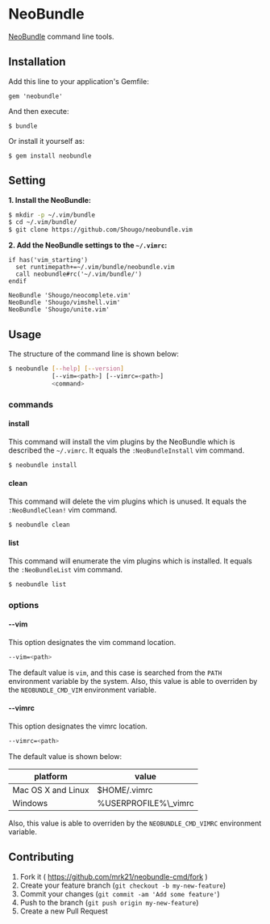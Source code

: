 # NeoBundle

[NeoBundle](https://github.com/Shougo/neobundle.vim "Shougo/neobundle.vim") command line tools.

## Installation

Add this line to your application's Gemfile:

    gem 'neobundle'

And then execute:

    $ bundle

Or install it yourself as:

    $ gem install neobundle

## Setting

**1. Install the NeoBundle:**

```bash
$ mkdir -p ~/.vim/bundle
$ cd ~/.vim/bundle/
$ git clone https://github.com/Shougo/neobundle.vim
```

**2. Add the NeoBundle settings to the `~/.vimrc`:**

```VimL
if has('vim_starting')
  set runtimepath+=~/.vim/bundle/neobundle.vim
  call neobundle#rc('~/.vim/bundle/')
endif

NeoBundle 'Shougo/neocomplete.vim'
NeoBundle 'Shougo/vimshell.vim'
NeoBundle 'Shougo/unite.vim'
```

## Usage

The structure of the command line is shown below:

```bash
$ neobundle [--help] [--version]
            [--vim=<path>] [--vimrc=<path>]
            <command>
```

### commands

#### install

This command will install the vim plugins by the NeoBundle which is described the `~/.vimrc`.
It equals the `:NeoBundleInstall` vim command.

```bash
$ neobundle install
```

#### clean

This command will delete the vim plugins which is unused.
It equals the `:NeoBundleClean!` vim command.

```bash
$ neobundle clean
```

#### list

This command will enumerate the vim plugins which is installed.
It equals the `:NeoBundleList` vim command.

```bash
$ neobundle list
```

### options

#### --vim

This option designates the vim command location.

```bash
--vim=<path>
```

The default value is `vim`, and this case is searched from the `PATH` environment variable by the system.
Also, this value is able to overriden by the `NEOBUNDLE_CMD_VIM` environment variable.

#### --vimrc

This option designates the vimrc location.

```bash
--vimrc=<path>
```

The default value is shown below:

| platform | value |
| -------- | ----- |
| Mac OS X and Linux | $HOME/.vimrc |
| Windows | %USERPROFILE%\\\_vimrc |

Also, this value is able to overriden by the `NEOBUNDLE_CMD_VIMRC` environment variable.

## Contributing

1. Fork it ( https://github.com/mrk21/neobundle-cmd/fork )
2. Create your feature branch (`git checkout -b my-new-feature`)
3. Commit your changes (`git commit -am 'Add some feature'`)
4. Push to the branch (`git push origin my-new-feature`)
5. Create a new Pull Request
